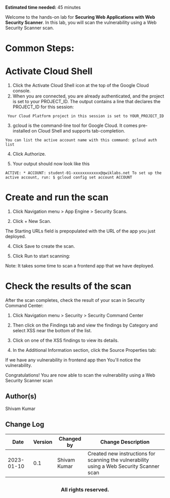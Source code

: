**Estimated time needed:** 45 minutes

Welcome to the hands-on lab for **Securing Web Applications with Web Security Scanner**. In this lab, you will scan the vulnerability using a Web Security Scanner scan.


# Common Steps:

# Activate Cloud Shell

1. Click the Activate Cloud Shell icon at the top of the Google Cloud console.
2. When you are connected, you are already authenticated, and the project is set to your PROJECT_ID. The output contains a line that declares the PROJECT_ID for this session:

` 
Your Cloud Platform project in this session is set to YOUR_PROJECT_ID
`

3. gcloud is the command-line tool for Google Cloud. It comes pre-installed on Cloud Shell and supports tab-completion.

`
You can list the active account name with this command:
gcloud auth list
`

4. Click Authorize.

5. Your output should now look like this

`
ACTIVE: *
ACCOUNT: student-01-xxxxxxxxxxxx@qwiklabs.net
To set up the active account, run:
    $ gcloud config set account ACCOUNT
`
# Create and run the scan

1. Click Navigation menu > App Engine > Security Scans.

2. Click + New Scan.

The Starting URLs field is prepopulated with the URL of the app you just deployed.

4. Click Save to create the scan.

5. Click Run to start scanning:

Note: It takes some time to scan a frontend app that we have deployed.

# Check the results of the scan

After the scan completes, check the result of your scan in Security Command Center:

1. Click Navigation menu > Security > Security Command Center

2. Then click on the Findings tab and view the findings by Category and select XSS near the bottom of the list.

3. Click on one of the XSS findings to view its details.

4. In the Additional Information section, click the Source Properties tab:

If we have any vulnerability in frontend app then You'll notice the vulnerability.

Congratulations! You are now able to scan the vulnerability using a Web Security Scanner scan

## Author(s)
Shivam Kumar


## Change Log
| Date | Version | Changed by | Change Description |
|------|--------|--------|---------|
| 2023-01-10 | 0.1 | Shivam Kumar | Created new instructions for scanning the vulnerability using a Web Security Scanner scan|


## <h3 align="center"> All rights reserved. <h3/>

